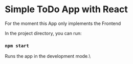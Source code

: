 # Simple ToDo App with React

For the moment this App only implements the Frontend

In the project directory, you can run:

### `npm start`

Runs the app in the development mode.\
